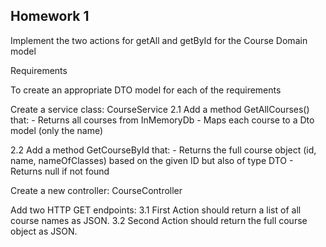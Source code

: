 ﻿## Homework 1
Implement the two actions for getAll and getById for the Course Domain model

Requirements

To create an appropriate DTO model for each of the requirements

Create a service class: CourseService 2.1 Add a method GetAllCourses() that: - Returns all courses from InMemoryDb - Maps each course to a Dto model (only the name)

2.2 Add a method GetCourseById that: - Returns the full course object (id, name, nameOfClasses) based on the given ID but also of type DTO - Returns null if not found

Create a new controller: CourseController

Add two HTTP GET endpoints: 3.1 First Action should return a list of all course names as JSON. 3.2 Second Action should return the full course object as JSON.
